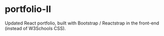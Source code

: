 # portfolio-II
Updated React portfolio, built with Bootstrap / Reactstrap in the front-end (instead of W3Schools CSS).
